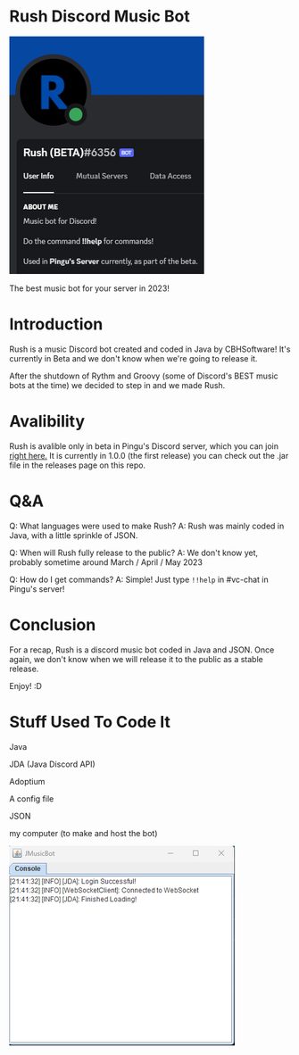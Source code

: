 # Rush Discord Music Bot

<img title="The proper music discord bot!" alt="Alt text" src="/images/profile.png">

The best music bot for your server in 2023!

# Introduction

Rush is a music Discord bot created and coded in Java by CBHSoftware! It's currently in Beta and we don't know when we're going to release it.

After the shutdown of Rythm and Groovy (some of Discord's BEST music bots at the time) we decided to step in and we made Rush.

# Avalibility 

Rush is avalible only in beta in Pingu's Discord server, which you can join [right here.](https://discord.gg/h5yapNjDGb)
It is currently in 1.0.0 (the first release) you can check out the .jar file in the releases page on this repo.

# Q&A

Q: What languages were used to make Rush?
A: Rush was mainly coded in Java, with a little sprinkle of JSON.

Q: When will Rush fully release to the public?
A: We don't know yet, probably sometime around March / April / May 2023

Q: How do I get commands? 
A: Simple! Just type `!!help` in #vc-chat in Pingu's server!

# Conclusion

For a recap, Rush is a discord music bot coded in Java and JSON. Once again, we don't know when we will release it to the public as a stable release.

Enjoy! :D

# Stuff Used To Code It

Java

JDA (Java Discord API)

Adoptium

A config file

JSON

my computer (to make and host the bot)

<img title="The proper music discord bot!" alt="Alt text" src="/images/jar.png">
